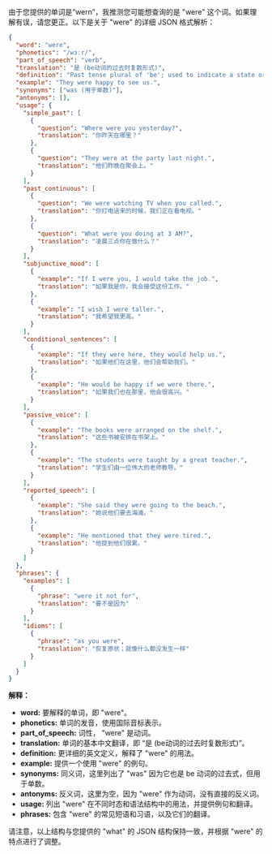 由于您提供的单词是“wern”，我推测您可能想查询的是 "were" 这个词。如果理解有误，请您更正。以下是关于 "were" 的详细 JSON 格式解析：

```json
{
  "word": "were",
  "phonetics": "/wɜːr/",
  "part_of_speech": "verb",
  "translation": "是 (be动词的过去时复数形式)",
  "definition": "Past tense plural of 'be'; used to indicate a state or condition in the past.",
  "example": "They were happy to see us.",
  "synonyms": ["was (用于单数)"],
  "antonyms": [],
  "usage": {
    "simple_past": [
      {
        "question": "Where were you yesterday?",
        "translation": "你昨天在哪里？"
      },
      {
        "question": "They were at the party last night.",
        "translation": "他们昨晚在聚会上。"
      }
    ],
    "past_continuous": [
      {
        "question": "We were watching TV when you called.",
        "translation": "你打电话来的时候，我们正在看电视。"
      },
      {
        "question": "What were you doing at 3 AM?",
        "translation": "凌晨三点你在做什么？"
      }
    ],
    "subjunctive_mood": [
      {
        "example": "If I were you, I would take the job.",
        "translation": "如果我是你，我会接受这份工作。"
      },
      {
        "example": "I wish I were taller.",
        "translation": "我希望我更高。"
      }
    ],
    "conditional_sentences": [
      {
        "example": "If they were here, they would help us.",
        "translation": "如果他们在这里，他们会帮助我们。"
      },
      {
        "example": "He would be happy if we were there.",
        "translation": "如果我们也在那里，他会很高兴。"
      }
    ],
    "passive_voice": [
      {
        "example": "The books were arranged on the shelf.",
        "translation": "这些书被安排在书架上。"
      },
      {
        "example": "The students were taught by a great teacher.",
        "translation": "学生们由一位伟大的老师教导。"
      }
    ],
    "reported_speech": [
      {
        "example": "She said they were going to the beach.",
        "translation": "她说他们要去海滩。"
      },
      {
        "example": "He mentioned that they were tired.",
        "translation": "他提到他们很累。"
      }
    ]
  },
  "phrases": {
    "examples": [
      {
        "phrase": "were it not for",
        "translation": "要不是因为"
      }
    ],
    "idioms": [
      {
        "phrase": "as you were",
        "translation": "恢复原状；就像什么都没发生一样"
      }
    ]
  }
}
```

**解释：**

*   **word:**  要解释的单词，即 "were"。
*   **phonetics:**  单词的发音，使用国际音标表示。
*   **part\_of\_speech:** 词性， "were" 是动词。
*   **translation:**  单词的基本中文翻译，即 “是 (be动词的过去时复数形式)”。
*   **definition:**  更详细的英文定义，解释了 "were" 的用法。
*   **example:**  提供一个使用 "were" 的例句。
*   **synonyms:**  同义词，这里列出了 "was" 因为它也是 be 动词的过去式，但用于单数。
*   **antonyms:**  反义词，这里为空，因为 "were" 作为动词，没有直接的反义词。
*   **usage:**  列出 "were" 在不同时态和语法结构中的用法，并提供例句和翻译。
*   **phrases:**  包含 "were" 的常见短语和习语，以及它们的翻译。

请注意，以上结构与您提供的 "what" 的 JSON 结构保持一致，并根据 "were" 的特点进行了调整。
 